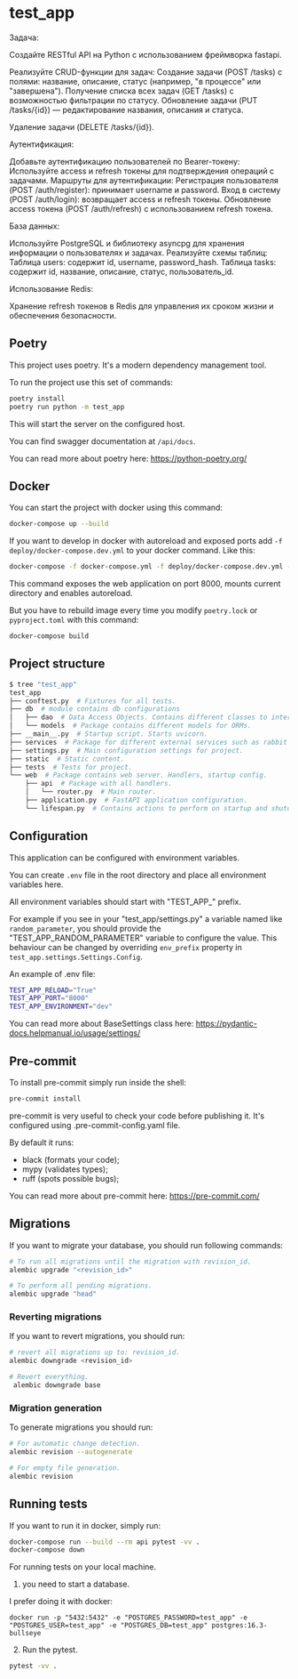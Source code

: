 # test_app
Задача:

Создайте RESTful API на Python с использованием фреймворка fastapi.

Реализуйте CRUD-функции для задач:
Создание задачи (POST /tasks) с полями: название, описание, статус (например, "в процессе" или "завершена").
Получение списка всех задач (GET /tasks) с возможностью фильтрации по статусу.
Обновление задачи (PUT /tasks/{id}) — редактирование названия, описания и статуса.

Удаление задачи (DELETE /tasks/{id}).

Аутентификация:

Добавьте аутентификацию пользователей по Bearer-токену:
Используйте access и refresh токены для подтверждения операций с задачами.
Маршруты для аутентификации:
Регистрация пользователя (POST /auth/register): принимает username и password.
Вход в систему (POST /auth/login): возвращает access и refresh токены.
Обновление access токена (POST /auth/refresh) с использованием refresh токена.

База данных:

Используйте PostgreSQL и библиотеку asyncpg для хранения информации о пользователях и задачах.
Реализуйте схемы таблиц:
Таблица users: содержит id, username, password_hash.
Таблица tasks: содержит id, название, описание, статус, пользователь_id.

Использование Redis:

Хранение refresh токенов в Redis для управления их сроком жизни и обеспечения безопасности.



## Poetry

This project uses poetry. It's a modern dependency management
tool.

To run the project use this set of commands:

```bash
poetry install
poetry run python -m test_app
```

This will start the server on the configured host.

You can find swagger documentation at `/api/docs`.

You can read more about poetry here: https://python-poetry.org/

## Docker

You can start the project with docker using this command:

```bash
docker-compose up --build
```

If you want to develop in docker with autoreload and exposed ports add `-f deploy/docker-compose.dev.yml` to your docker command.
Like this:

```bash
docker-compose -f docker-compose.yml -f deploy/docker-compose.dev.yml --project-directory . up --build
```

This command exposes the web application on port 8000, mounts current directory and enables autoreload.

But you have to rebuild image every time you modify `poetry.lock` or `pyproject.toml` with this command:

```bash
docker-compose build
```

## Project structure

```bash
$ tree "test_app"
test_app
├── conftest.py  # Fixtures for all tests.
├── db  # module contains db configurations
│   ├── dao  # Data Access Objects. Contains different classes to interact with database.
│   └── models  # Package contains different models for ORMs.
├── __main__.py  # Startup script. Starts uvicorn.
├── services  # Package for different external services such as rabbit or redis etc.
├── settings.py  # Main configuration settings for project.
├── static  # Static content.
├── tests  # Tests for project.
└── web  # Package contains web server. Handlers, startup config.
    ├── api  # Package with all handlers.
    │   └── router.py  # Main router.
    ├── application.py  # FastAPI application configuration.
    └── lifespan.py  # Contains actions to perform on startup and shutdown.
```

## Configuration

This application can be configured with environment variables.

You can create `.env` file in the root directory and place all
environment variables here. 

All environment variables should start with "TEST_APP_" prefix.

For example if you see in your "test_app/settings.py" a variable named like
`random_parameter`, you should provide the "TEST_APP_RANDOM_PARAMETER" 
variable to configure the value. This behaviour can be changed by overriding `env_prefix` property
in `test_app.settings.Settings.Config`.

An example of .env file:
```bash
TEST_APP_RELOAD="True"
TEST_APP_PORT="8000"
TEST_APP_ENVIRONMENT="dev"
```

You can read more about BaseSettings class here: https://pydantic-docs.helpmanual.io/usage/settings/

## Pre-commit

To install pre-commit simply run inside the shell:
```bash
pre-commit install
```

pre-commit is very useful to check your code before publishing it.
It's configured using .pre-commit-config.yaml file.

By default it runs:
* black (formats your code);
* mypy (validates types);
* ruff (spots possible bugs);


You can read more about pre-commit here: https://pre-commit.com/

## Migrations

If you want to migrate your database, you should run following commands:
```bash
# To run all migrations until the migration with revision_id.
alembic upgrade "<revision_id>"

# To perform all pending migrations.
alembic upgrade "head"
```

### Reverting migrations

If you want to revert migrations, you should run:
```bash
# revert all migrations up to: revision_id.
alembic downgrade <revision_id>

# Revert everything.
 alembic downgrade base
```

### Migration generation

To generate migrations you should run:
```bash
# For automatic change detection.
alembic revision --autogenerate

# For empty file generation.
alembic revision
```


## Running tests

If you want to run it in docker, simply run:

```bash
docker-compose run --build --rm api pytest -vv .
docker-compose down
```

For running tests on your local machine.
1. you need to start a database.

I prefer doing it with docker:
```
docker run -p "5432:5432" -e "POSTGRES_PASSWORD=test_app" -e "POSTGRES_USER=test_app" -e "POSTGRES_DB=test_app" postgres:16.3-bullseye
```


2. Run the pytest.
```bash
pytest -vv .
```
